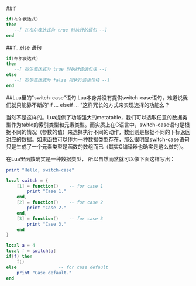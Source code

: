 ##if
```lua
if(布尔表达式)
then
   --[ 在布尔表达式为 true 时执行的语句 --]
end
```
##if...else 语句
```lua
if(布尔表达式)
then
   --[ 布尔表达式为 true 时执行该语句块 --]
else
   --[ 布尔表达式为 false 时执行该语句块 --]
end
```
##Lua里的"switch-case"语句
Lua本身并没有提供switch-case语句，难道说我们就只能靠不断的"if ... elseif ... "这样冗长的方式来实现选择的功能么？

当然不是这样的。Lua提供了功能强大的metatable，我们可以选取任意的数据类型作为table的索引类型和元素类型。而实质上在C语言中，switch-case语句是根据不同的情况（参数的值）来选择执行不同的动作，数组则是根据不同的下标返回对应的数据。如果函数可以作为一种数据类型存在，那么很明显switch-case语句只是生成了一个元素类型是函数的数组而已（其实C编译器也确实是这么做的）。  

在Lua里函数确实是一种数据类型， 所以自然而然就可以像下面这样写出：

```lua
print "Hello, switch-case"

local switch = {
    [1] = function()    -- for case 1
        print "Case 1."
    end,
    [2] = function()    -- for case 2
        print "Case 2."
    end,
    [3] = function()    -- for case 3
        print "Case 3."
    end
}

local a = 4
local f = switch[a]
if(f) then
    f()
else                -- for case default
    print "Case default."
end
```